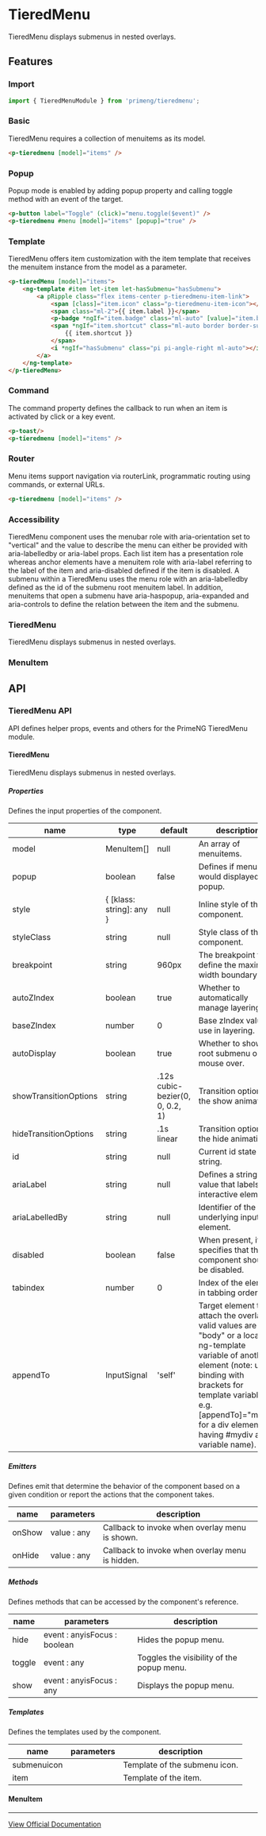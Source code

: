 # TieredMenu

TieredMenu displays submenus in nested overlays.

## Features

### Import

```typescript
import { TieredMenuModule } from 'primeng/tieredmenu';
```

### Basic

TieredMenu requires a collection of menuitems as its model.

```html
<p-tieredmenu [model]="items" />
```

### Popup

Popup mode is enabled by adding popup property and calling toggle method with an event of the target.

```html
<p-button label="Toggle" (click)="menu.toggle($event)" />
<p-tieredmenu #menu [model]="items" [popup]="true" />
```

### Template

TieredMenu offers item customization with the item template that receives the menuitem instance from the model as a parameter.

```html
<p-tieredMenu [model]="items">
    <ng-template #item let-item let-hasSubmenu="hasSubmenu">
        <a pRipple class="flex items-center p-tieredmenu-item-link">
            <span [class]="item.icon" class="p-tieredmenu-item-icon"></span>
            <span class="ml-2">{{ item.label }}</span>
            <p-badge *ngIf="item.badge" class="ml-auto" [value]="item.badge" />
            <span *ngIf="item.shortcut" class="ml-auto border border-surface rounded bg-emphasis text-muted-color text-xs p-1">
                {{ item.shortcut }}
            </span>
            <i *ngIf="hasSubmenu" class="pi pi-angle-right ml-auto"></i>
        </a>
    </ng-template>
</p-tieredMenu>
```

### Command

The command property defines the callback to run when an item is activated by click or a key event.

```html
<p-toast/>
<p-tieredmenu [model]="items" />
```

### Router

Menu items support navigation via routerLink, programmatic routing using commands, or external URLs.

```html
<p-tieredmenu [model]="items" />
```

### Accessibility

TieredMenu component uses the menubar role with aria-orientation set to "vertical" and the value to describe the menu can either be provided with aria-labelledby or aria-label props. Each list item has a presentation role whereas anchor elements have a menuitem role with aria-label referring to the label of the item and aria-disabled defined if the item is disabled. A submenu within a TieredMenu uses the menu role with an aria-labelledby defined as the id of the submenu root menuitem label. In addition, menuitems that open a submenu have aria-haspopup, aria-expanded and aria-controls to define the relation between the item and the submenu.

### TieredMenu

TieredMenu displays submenus in nested overlays.

### MenuItem

## API

### TieredMenu API

API defines helper props, events and others for the PrimeNG TieredMenu module.

#### TieredMenu

TieredMenu displays submenus in nested overlays.

##### Properties

Defines the input properties of the component.

| name | type | default | description |
| --- | --- | --- | --- |
| model | MenuItem[] | null | An array of menuitems. |
| popup | boolean | false | Defines if menu would displayed as a popup. |
| style | { [klass: string]: any } | null | Inline style of the component. |
| styleClass | string | null | Style class of the component. |
| breakpoint | string | 960px | The breakpoint to define the maximum width boundary. |
| autoZIndex | boolean | true | Whether to automatically manage layering. |
| baseZIndex | number | 0 | Base zIndex value to use in layering. |
| autoDisplay | boolean | true | Whether to show a root submenu on mouse over. |
| showTransitionOptions | string | .12s cubic-bezier(0, 0, 0.2, 1) | Transition options of the show animation. |
| hideTransitionOptions | string | .1s linear | Transition options of the hide animation. |
| id | string | null | Current id state as a string. |
| ariaLabel | string | null | Defines a string value that labels an interactive element. |
| ariaLabelledBy | string | null | Identifier of the underlying input element. |
| disabled | boolean | false | When present, it specifies that the component should be disabled. |
| tabindex | number | 0 | Index of the element in tabbing order. |
| appendTo | InputSignal<any> | 'self' | Target element to attach the overlay, valid values are "body" or a local ng-template variable of another element (note: use binding with brackets for template variables, e.g. [appendTo]="mydiv" for a div element having #mydiv as variable name). |

##### Emitters

Defines emit that determine the behavior of the component based on a given condition or report the actions that the component takes.

| name | parameters | description |
| --- | --- | --- |
| onShow | value :  any | Callback to invoke when overlay menu is shown. |
| onHide | value :  any | Callback to invoke when overlay menu is hidden. |

##### Methods

Defines methods that can be accessed by the component's reference.

| name | parameters | description |
| --- | --- | --- |
| hide | event :  anyisFocus :  boolean | Hides the popup menu. |
| toggle | event :  any | Toggles the visibility of the popup menu. |
| show | event :  anyisFocus :  any | Displays the popup menu. |

##### Templates

Defines the templates used by the component.

| name | parameters | description |
| --- | --- | --- |
| submenuicon |  | Template of the submenu icon. |
| item |  | Template of the item. |

#### MenuItem

---

[View Official Documentation](https://primeng.org/tieredmenu)
